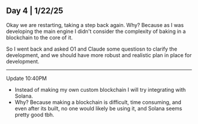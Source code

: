 ## Day 4 | 1/22/25


Okay we are restarting, taking a step back again.
Why? Because as I was developing the main engine I didn't consider the complexity of baking in a blockchain to the core of it.

So I went back and asked O1 and Claude some questiosn to clarify the development, and we should have more robust and realistic plan in place for development.

---
Update 10:40PM
- Instead of making my own custom blockchain I will try integrating with Solana. 
- Why? Because making a blockchain is difficult, time consuming, and even after its built, no one would likely be using it, and Solana seems pretty good tbh.